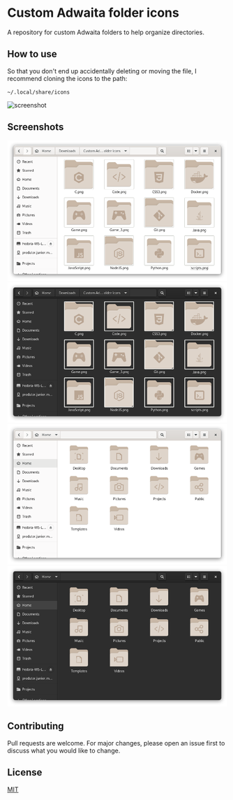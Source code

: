 # Custom Adwaita folder icons

A repository for custom Adwaita folders to help organize directories.

## How to use

So that you don't end up accidentally deleting or moving the file, I recommend cloning the icons to the path:

```
~/.local/share/icons
```
![screenshot](Screenshots/example.gif)

## Screenshots

![screenshot](Screenshots/ex1.png)
![screenshot](Screenshots/ex3.png)
![screenshot](Screenshots/ex2.png)
![screenshot](Screenshots/ex4.png)


## Contributing
Pull requests are welcome. For major changes, please open an issue first to discuss what you would like to change.

## License
[MIT](https://choosealicense.com/licenses/mit/)

